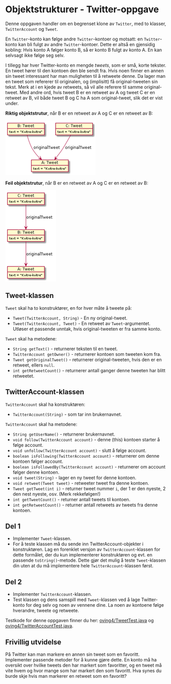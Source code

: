 # Objektstrukturer - Twitter-oppgave

Denne oppgaven handler om en begrenset klone av `Twitter`, med to klasser, `TwitterAccount` og `Tweet`.

En `Twitter`-konto kan følge andre `Twitter`-kontoer og motsatt: en `Twitter`-konto kan bli fulgt av andre `Twitter`-kontoer.
Dette er altså en gjensidig kobling: Hvis konto A følger konto B, så er konto B fulgt av konto A. En kan selvsagt ikke følge seg selv.

I tillegg har hver Twitter-konto en mengde _tweets_, som er små, korte tekster. En tweet hører til den kontoen den ble sendt fra. Hvis noen finner en annen sin tweet interessant har man muligheten til å retweete denne. Da lager man en tweet som refererer til originalen, og (implisitt) få original-tweeten sin tekst. Merk at i en kjede av retweets, så vil alle referere til samme original-tweet. Med andre ord, hvis tweet B er en retweet av A og tweet C er en retweet av B, vil både tweet B og C ha A som original-tweet, slik det er vist under.

**Riktig objektstrutur**, når B er en retweet av A og C er en retweet av B:

![twitter1](img/twitter1.png)

**Feil objektstrutur**, når B er en retweet av A og C er en retweet av B:

![twitter2](img/twitter2.png)

## Tweet-klassen

`Tweet` skal ha to konstruktører, en for hver måte å tweete på:

- `Tweet(TwitterAccount, String)` - En ny original-tweet.
- `Tweet(TwitterAccount, Tweet)` - En retweet av `Tweet`-argumentet. Utløser et passende unntak, hvis original-tweeten er fra samme konto.

`Tweet` skal ha metodene:

- `String getText()` - returnerer teksten til en tweet.
- `TwitterAccount getOwner()` - returnerer kontoen som tweeten kom fra.
- `Tweet getOriginalTweet()` - returnerer original-tweeten, hvis den er en retweet, ellers `null`.
- `int getRetweetCount()` - returnerer antall ganger denne tweeten har blitt retweetet.

## TwitterAccount-klassen

`TwitterAccount` skal ha konstruktøren:

- `TwitterAccount(String)` - som tar inn brukernavnet.

`TwitterAccount` skal ha metodene:

- `String getUserName()` - returnerer brukernavnet.
- `void follow(TwitterAccount account)` - denne (this) kontoen starter å følge account.
- `void unfollow(TwitterAccount account)` - slutt å følge account.
- `boolean isFollowing(TwitterAccount account)` - returnerer om denne kontoen følger account.
- `boolean isFollowedBy(TwitterAccount account)` - returnerer om account følger denne kontoen.
- `void tweet(String)` - lager en ny tweet for denne kontoen.
- `void retweet(Tweet tweet)` - retweeter tweet fra denne kontoen.
- `Tweet getTweet(int i)` - returner tweet nummer `i`, der $1$ er den nyeste, $2$ den nest nyeste, osv. (Merk rekkefølgen!)
- `int getTweetCount()` - returner antall tweets til kontoen.
- `int getRetweetCount()` - returner antall retweets av tweets fra denne kontoen.

## Del 1

- Implementer `Tweet`-klassen.
- For å teste klassen må du sende inn TwitterAccount-objekter i konstruktøren. Lag en forenklet versjon av `TwitterAccount`-klassen for dette formålet, der du kun implementerer konstruktøren og evt. en passende `toString()`-metode. Dette gjør det mulig å teste `Tweet`-klassen din uten at du må implementere hele `TwitterAccount`-klassen først.

## Del 2

- Implementer `TwitterAccount`-klassen.
- Test klassen og dens samspill med `Tweet`-klassen ved å lage Twitter-konto for deg selv og noen av vennene dine. La noen av kontoene følge hverandre, tweete og retweete.

Testkode for denne oppgaven finner du her: [oving4/TweetTest.java](../../src/test/java/oving4/TweetTest.java) og [oving4/TwitterAccountTest.java](../../src/test/java/oving4/TwitterAccountTest.java).

## Frivillig utvidelse

På Twitter kan man markere en annen sin tweet som en favoritt. Implementer passende metoder for å kunne gjøre dette. En konto må ha oversikt over hvilke tweets den har markert som favoritter, og en tweet må vite hvem og hvor mange som har markert den som favoritt. Hva synes du burde skje hvis man markerer en retweet som en favoritt?
